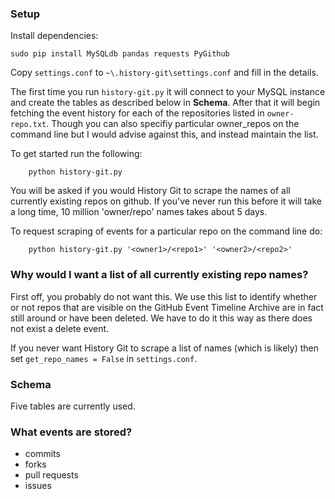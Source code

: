 ### Setup

Install dependencies:

    sudo pip install MySQLdb pandas requests PyGithub

Copy `settings.conf` to `~\.history-git\settings.conf` and fill in the details.

The first time you run `history-git.py` it will connect to your MySQL instance
and create the tables as described below in **Schema**. After that it will
begin fetching the event history for each of the repositories listed in
`owner-repo.txt`. Though you can also specifiy particular owner_repos on the
command line but I would advise against this, and instead maintain the list.

To get started run the following:

        python history-git.py

You will be asked if you would History Git to scrape the names of all currently
existing repos on github. If you've never run this before it will take a long
time, 10 million 'owner/repo' names takes about 5 days.

To request scraping of events for a particular repo on the command line do:

        python history-git.py '<owner1>/<repo1>' '<owner2>/<repo2>'

### Why would I want a list of all currently existing repo names?

First off, you probably do not want this. We use this list to identify whether
or not repos that are visible on the GitHub Event Timeline Archive are in fact
still around or have been deleted. We have to do it this way as there does not
exist a delete event.

If you never want History Git to scrape a list of names (which is likely) then
set `get_repo_names = False` in `settings.conf`.

### Schema

Five tables are currently used.


### What events are stored?

 - commits
 - forks
 - pull requests
 - issues

